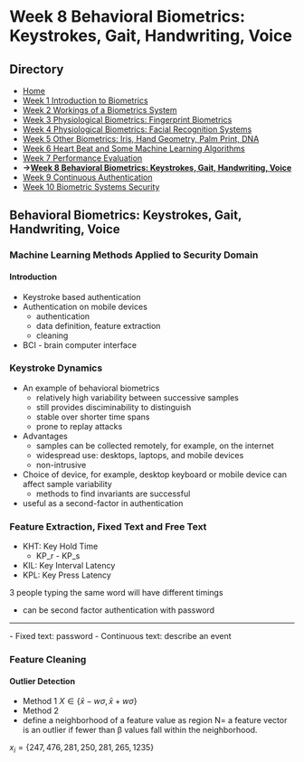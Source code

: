 # Week 8 Behavioral Biometrics: Keystrokes, Gait, Handwriting, Voice

## Directory
- [Home](/README.md#table-of-contents)
- [Week 1 Introduction to Biometrics](/week1/README.md#week-1-introduction-to-biometrics)
- [Week 2 Workings of a Biometrics System](/week2/README.md#week-2-workings-of-a-biometrics-system)
- [Week 3 Physiological Biometrics: Fingerprint Biometrics](/week3/README.md#week-3-physiological-biometrics-fingerprint-biometrics)
- [Week 4 Physiological Biometrics: Facial Recognition Systems](/week4/README.md#week-4-physiological-biometrics-facial-recognition-systems)
- [Week 5 Other Biometrics: Iris, Hand Geometry, Palm Print, DNA](/week5/README.md#week-5-other-biometrics-iris-hand-geometry-palm-print-dna)
- [Week 6 Heart Beat and Some Machine Learning Algorithms](/week6/README.md#week-6-heart-beat-and-some-machine-learning-algorithms)
- [Week 7 Performance Evaluation](/week7/README.md#week-7-performance-evaluation)
- **&rarr;[Week 8 Behavioral Biometrics: Keystrokes, Gait, Handwriting, Voice](/week8/README,md#week-8-behavioral-biometrics-keystrokes-gait-handwriting-voice)**
- [Week 9 Continuous Authentication](/week9/README.md#week-9-continuous-authentication)
- [Week 10 Biometric Systems Security](/week10/README.md#week-10-biometric-systems-security)

## Behavioral Biometrics: Keystrokes, Gait, Handwriting, Voice

### Machine Learning Methods Applied to Security Domain

#### Introduction
- Keystroke based authentication
- Authentication on mobile devices
  - authentication
  - data definition, feature extraction
  - cleaning
- BCI - brain computer interface

### Keystroke Dynamics
- An example of behavioral biometrics
  - relatively high variability between successive samples
  - still provides disciminability to distinguish
  - stable over shorter time spans
  - prone to replay attacks
- Advantages
  - samples can be collected remotely, for example, on the internet
  - widespread use: desktops, laptops, and mobile devices
  - non-intrusive
- Choice of device, for example, desktop keyboard or mobile device can affect sample variability
  - methods to find invariants are successful
- useful as a second-factor in authentication

### Feature Extraction, Fixed Text and Free Text

- KHT: Key Hold Time
  - KP_r - KP_s
- KIL: Key Interval Latency
- KPL: Key Press Latency

3 people typing the same word will have different timings
- can be second factor authentication with password

<hr>
- Fixed text: password
- Continuous text: describe an event

### Feature Cleaning

#### Outlier Detection
- Method 1
$X\in{\{\bar{x}-w\sigma{},\bar{x}+w\sigma{}\}}$
- Method 2
- define a neighborhood of a feature value as region
N= a feature vector is an outlier if fewer than &beta; values fall within the neighborhood.

$x_i=\{247,476,281,250,281,265,1235\}$